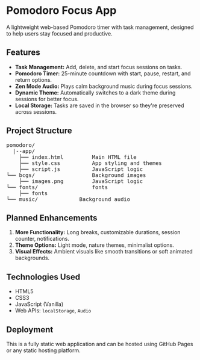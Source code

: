 <h1>Pomodoro Focus App</h1>

<p>A lightweight web-based Pomodoro timer with task management, designed to help users stay focused and productive.</p>

<h2>Features</h2>
<ul>
  <li><strong>Task Management:</strong> Add, delete, and start focus sessions on tasks.</li>
  <li><strong>Pomodoro Timer:</strong> 25-minute countdown with start, pause, restart, and return options.</li>
  <li><strong>Zen Mode Audio:</strong> Plays calm background music during focus sessions.</li>
  <li><strong>Dynamic Theme:</strong> Automatically switches to a dark theme during sessions for better focus.</li>
  <li><strong>Local Storage:</strong> Tasks are saved in the browser so they're preserved across sessions.</li>
</ul>

<h2>Project Structure</h2>
<pre>
pomodoro/
  |--app/
    ├── index.html         Main HTML file
    ├── style.css          App styling and themes
    ├── script.js          JavaScript logic
└── bcgs/                  Background images
    ├── images.png         JavaScript logic
└── fonts/                 fonts
    ├── fonts              
└── music/             Background audio
</pre>

<h2>Planned Enhancements</h2>
<ol>
  <li><strong>More Functionality:</strong> Long breaks, customizable durations, session counter, notifications.</li>
  <li><strong>Theme Options:</strong> Light mode, nature themes, minimalist options.</li>
  <li><strong>Visual Effects:</strong> Ambient visuals like smooth transitions or soft animated backgrounds.</li>
</ol>

<h2>Technologies Used</h2>
<ul>
  <li>HTML5</li>
  <li>CSS3</li>
  <li>JavaScript (Vanilla)</li>
  <li>Web APIs: <code>localStorage</code>, <code>Audio</code></li>
</ul>

<h2>Deployment</h2>
<p>This is a fully static web application and can be hosted using GitHub Pages or any static hosting platform.</p>
